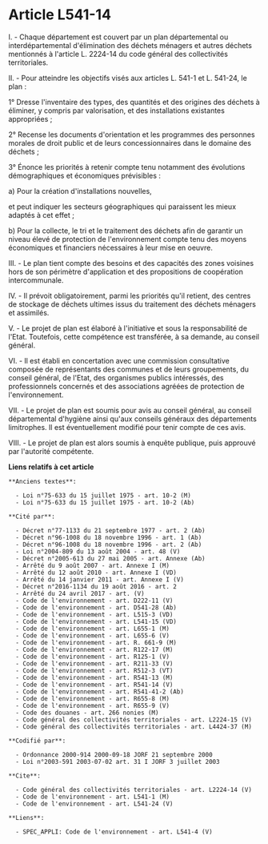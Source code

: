 # Article L541-14

I. - Chaque département est couvert par un plan départemental ou interdépartemental d'élimination des déchets ménagers et
autres déchets mentionnés à l'article L. 2224-14 du code général des collectivités territoriales.

II. - Pour atteindre les objectifs visés aux articles L. 541-1 et L. 541-24, le plan :

1° Dresse l'inventaire des types, des quantités et des origines des déchets à éliminer, y compris par valorisation, et des
installations existantes appropriées ;

2° Recense les documents d'orientation et les programmes des personnes morales de droit public et de leurs concessionnaires
dans le domaine des déchets ;

3° Énonce les priorités à retenir compte tenu notamment des évolutions démographiques et économiques prévisibles :

a) Pour la création d'installations nouvelles,

et peut indiquer les secteurs géographiques qui paraissent les mieux adaptés à cet effet ;

b) Pour la collecte, le tri et le traitement des déchets afin de garantir un niveau élevé de protection de l'environnement
compte tenu des moyens économiques et financiers nécessaires à leur mise en oeuvre.

III. - Le plan tient compte des besoins et des capacités des zones voisines hors de son périmètre d'application et des
propositions de coopération intercommunale.

IV. - Il prévoit obligatoirement, parmi les priorités qu'il retient, des centres de stockage de déchets ultimes issus du
traitement des déchets ménagers et assimilés.

V. - Le projet de plan est élaboré à l'initiative et sous la responsabilité de l'Etat. Toutefois, cette compétence est
transférée, à sa demande, au conseil général.

VI. - Il est établi en concertation avec une commission consultative composée de représentants des communes et de leurs
groupements, du conseil général, de l'Etat, des organismes publics intéressés, des professionnels concernés et des
associations agréées de protection de l'environnement.

VII. - Le projet de plan est soumis pour avis au conseil général, au conseil départemental d'hygiène ainsi qu'aux conseils
généraux des départements limitrophes. Il est éventuellement modifié pour tenir compte de ces avis.

VIII. - Le projet de plan est alors soumis à enquête publique, puis approuvé par l'autorité compétente.

**Liens relatifs à cet article**

	**Anciens textes**:

	  - Loi n°75-633 du 15 juillet 1975 - art. 10-2 (M)
	  - Loi n°75-633 du 15 juillet 1975 - art. 10-2 (Ab)

	**Cité par**:

	  - Décret n°77-1133 du 21 septembre 1977 - art. 2 (Ab)
	  - Décret n°96-1008 du 18 novembre 1996 - art. 1 (Ab)
	  - Décret n°96-1008 du 18 novembre 1996 - art. 2 (Ab)
	  - Loi n°2004-809 du 13 août 2004 - art. 48 (V)
	  - Décret n°2005-613 du 27 mai 2005 - art. Annexe (Ab)
	  - Arrêté du 9 août 2007 - art. Annexe I (M)
	  - Arrêté du 12 août 2010 - art. Annexe I (VD)
	  - Arrêté du 14 janvier 2011 - art. Annexe I (V)
	  - Décret n°2016-1134 du 19 août 2016 - art. 2
	  - Arrêté du 24 avril 2017 - art. (V)
	  - Code de l'environnement - art. D222-11 (V)
	  - Code de l'environnement - art. D541-28 (Ab)
	  - Code de l'environnement - art. L515-3 (VD)
	  - Code de l'environnement - art. L541-15 (VD)
	  - Code de l'environnement - art. L655-1 (M)
	  - Code de l'environnement - art. L655-6 (V)
	  - Code de l'environnement - art. R. 661-9 (M)
	  - Code de l'environnement - art. R122-17 (M)
	  - Code de l'environnement - art. R125-1 (V)
	  - Code de l'environnement - art. R211-33 (V)
	  - Code de l'environnement - art. R512-3 (VT)
	  - Code de l'environnement - art. R541-13 (M)
	  - Code de l'environnement - art. R541-14 (V)
	  - Code de l'environnement - art. R541-41-2 (Ab)
	  - Code de l'environnement - art. R655-8 (M)
	  - Code de l'environnement - art. R655-9 (V)
	  - Code des douanes - art. 266 nonies (M)
	  - Code général des collectivités territoriales - art. L2224-15 (V)
	  - Code général des collectivités territoriales - art. L4424-37 (M)

	**Codifié par**:

	  - Ordonnance 2000-914 2000-09-18 JORF 21 septembre 2000
	  - Loi n°2003-591 2003-07-02 art. 31 I JORF 3 juillet 2003

	**Cite**:

	  - Code général des collectivités territoriales - art. L2224-14 (V)
	  - Code de l'environnement - art. L541-1 (M)
	  - Code de l'environnement - art. L541-24 (V)

	**Liens**:

	  - SPEC_APPLI: Code de l'environnement - art. L541-4 (V)
